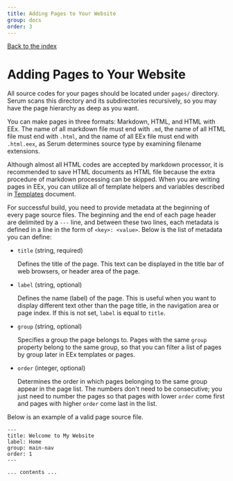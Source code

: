 ```yaml
---
title: Adding Pages to Your Website
group: docs
order: 3
---
```


[Back to the index](%page:docs/index)

# Adding Pages to Your Website

All source codes for your pages should be located under `pages/` directory.
Serum scans this directory and its subdirectories recursively, so you may have
the page hierarchy as deep as you want.

You can make pages in three formats: Markdown, HTML, and HTML with EEx. The name
of all markdown file must end with `.md`, the name of all HTML file must end
with `.html`, and the name of all EEx file must end with `.html.eex`, as Serum
determines source type by examining filename extensions.

Although almost all HTML codes are accepted by markdown processor, it is
recommended to save HTML documents as HTML file because the extra procedure of
markdown processing can be skipped. When you are writing pages in EEx, you can
utilize all of template helpers and variables described in
[Templates](%page:docs/templates) document.

For successful build, you need to provide metadata at the beginning of every
page source files. The beginning and the end of each page header are delimited
by a `---` line, and between these two lines, each metadata is defined in a line
in the form of `<key>: <value>`. Below is the list of metadata you can define:

* `title` (string, required)

    Defines the title of the page. This text can be displayed in the title bar
    of web browsers, or header area of the page.

* `label` (string, optional)

    Defines the name (label) of the page. This is useful when you want to
    display different text other than the page title, in the navigation area or
    page index. If this is not set, `label` is equal to `title`.

* `group` (string, optional)

    Specifies a group the page belongs to. Pages with the same `group` property
    belong to the same group, so that you can filter a list of pages by group
    later in EEx templates or pages.

* `order` (integer, optional)

    Determines the order in which pages belonging to the same group appear in
    the page list. The numbers don't need to be consecutive; you just need to
    number the pages so that pages with lower `order` come first and pages with
    higher `order` come last in the list.

Below is an example of a valid page source file.

```
---
title: Welcome to My Website
label: Home
group: main-nav
order: 1
---

... contents ...
```

